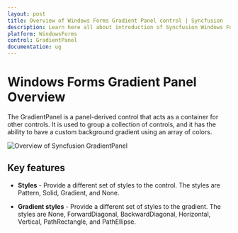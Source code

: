 ```yaml
---
layout: post
title: Overview of Windows Forms Gradient Panel control | Syncfusion
description: Learn here all about introduction of Syncfusion Windows Forms Gradient Panel control and more details.
platform: WindowsForms
control: GradientPanel
documentation: ug
---
```


# Windows Forms Gradient Panel Overview

The GradientPanel is a panel-derived control that acts as a container for other controls. It is used to group a collection of controls, and it has the ability to have a custom background gradient using an array of colors. 

![Overview of Syncfusion GradientPanel](GradientPanel-Images/Overview.png)

## Key features

* **Styles** - Provide a different set of styles to the control. The styles are Pattern, Solid, Gradient, and None.

* **Gradient styles** - Provide a different set of styles to the gradient. The styles are None, ForwardDiagonal, BackwardDiagonal, Horizontal, Vertical, PathRectangle, and PathEllipse.

